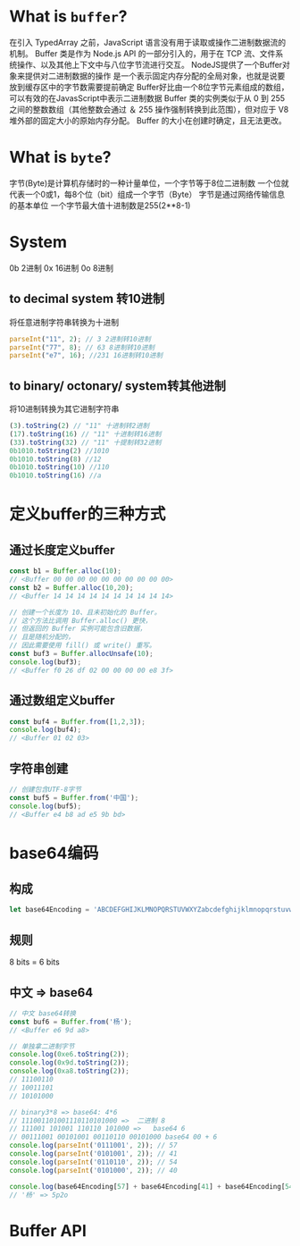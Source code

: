 # What is `buffer`?
在引入 TypedArray 之前，JavaScript 语言没有用于读取或操作二进制数据流的机制。 Buffer 类是作为 Node.js API 的一部分引入的，用于在 TCP 流、文件系统操作、以及其他上下文中与八位字节流进行交互。
NodeJS提供了一个Buffer对象来提供对二进制数据的操作
是一个表示固定内存分配的全局对象，也就是说要放到缓存区中的字节数需要提前确定
Buffer好比由一个8位字节元素组成的数组，可以有效的在JavasScript中表示二进制数据
Buffer 类的实例类似于从 0 到 255 之间的整数数组（其他整数会通过 ＆ 255 操作强制转换到此范围），但对应于 V8 堆外部的固定大小的原始内存分配。 
Buffer 的大小在创建时确定，且无法更改。

# What is `byte`?
字节(Byte)是计算机存储时的一种计量单位，一个字节等于8位二进制数
一个位就代表一个0或1，每8个位（bit）组成一个字节（Byte）
字节是通过网络传输信息的基本单位
一个字节最大值十进制数是255(2**8-1)

# System
0b 2进制
0x 16进制
0o 8进制

## to decimal system 转10进制
将任意进制字符串转换为十进制
```js
parseInt("11", 2); // 3 2进制转10进制
parseInt("77", 8); // 63 8进制转10进制
parseInt("e7", 16); //231 16进制转10进制
```

## to binary/ octonary/ system转其他进制
将10进制转换为其它进制字符串
```js
(3).toString(2) // "11" 十进制转2进制
(17).toString(16) // "11" 十进制转16进制
(33).toString(32) // "11" 十提制转32进制
0b1010.toString(2) //1010
0b1010.toString(8) //12
0b1010.toString(10) //110
0b1010.toString(16) //a
```
# 定义buffer的三种方式
## 通过长度定义buffer
```js
const b1 = Buffer.alloc(10);
// <Buffer 00 00 00 00 00 00 00 00 00 00>
const b2 = Buffer.alloc(10,20);
// <Buffer 14 14 14 14 14 14 14 14 14 14>

// 创建一个长度为 10、且未初始化的 Buffer。
// 这个方法比调用 Buffer.alloc() 更快，
// 但返回的 Buffer 实例可能包含旧数据，
// 且是随机分配的，
// 因此需要使用 fill() 或 write() 重写。
const buf3 = Buffer.allocUnsafe(10);
console.log(buf3);
// <Buffer f0 26 df 02 00 00 00 00 e8 3f>
```

## 通过数组定义buffer
```js
const buf4 = Buffer.from([1,2,3]);
console.log(buf4);
// <Buffer 01 02 03>
```

## 字符串创建
```js
// 创建包含UTF-8字节
const buf5 = Buffer.from('中国');
console.log(buf5);
// <Buffer e4 b8 ad e5 9b bd>
```

# base64编码
## 构成
```js
let base64Encoding = 'ABCDEFGHIJKLMNOPQRSTUVWXYZabcdefghijklmnopqrstuvwxyz0123456789+/';
```
## 规则
8 bits = 6 bits

## 中文 => base64
```js
// 中文 base64转换
const buf6 = Buffer.from('杨');
// <Buffer e6 9d a8>

// 单独拿二进制字节
console.log(0xe6.toString(2));
console.log(0x9d.toString(2));
console.log(0xa8.toString(2));
// 11100110
// 10011101
// 10101000

// binary3*8 => base64: 4*6
// 111001101001110110101000 =>  二进制 8
// 111001 101001 110110 101000 =>   base64 6
// 00111001 00101001 00110110 00101000 base64 00 + 6
console.log(parseInt('0111001', 2)); // 57
console.log(parseInt('0101001', 2)); // 41
console.log(parseInt('0110110', 2)); // 54
console.log(parseInt('0101000', 2)); // 40

console.log(base64Encoding[57] + base64Encoding[41] + base64Encoding[54] + base64Encoding[40]);
// '杨' => 5p2o
```

# Buffer API
